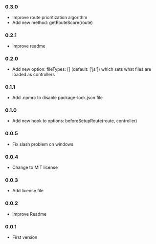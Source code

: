 ### 0.3.0
- Improve route prioritization algorithm
- Add new method: getRouteScore(route)

### 0.2.1
- Improve readme

### 0.2.0
- Add new option: fileTypes: [] (default: ['js']) which sets what files are loaded as controllers

### 0.1.1
- Add .npmrc to disable package-lock.json file

### 0.1.0
- Add new hook to options: beforeSetupRoute(route, controller)

### 0.0.5
- Fix slash problem on windows

### 0.0.4
- Change to MIT license

### 0.0.3
- Add license file

### 0.0.2
- Improve Readme

### 0.0.1
- First version
